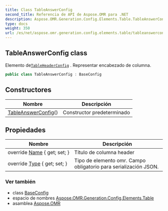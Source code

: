 ```yaml
---
title: Class TableAnswerConfig
second_title: Referencia de API de Aspose.OMR para .NET
description: Aspose.OMR.Generation.Config.Elements.Table.TableAnswerConfig clase. Elemento deTableHeaderConfig . Representar encabezado de columna.
type: docs
weight: 350
url: /es/net/aspose.omr.generation.config.elements.table/tableanswerconfig/
---
```

## TableAnswerConfig class

Elemento de[`TableHeaderConfig`](../tableheaderconfig/) . Representar encabezado de columna.

```csharp
public class TableAnswerConfig : BaseConfig
```

## Constructores

| Nombre | Descripción |
| --- | --- |
| [TableAnswerConfig](tableanswerconfig/)() | Constructor predeterminado |

## Propiedades

| Nombre | Descripción |
| --- | --- |
| override [Name](../../aspose.omr.generation.config.elements.table/tableanswerconfig/name/) { get; set; } | Título de columna header |
| override [Type](../../aspose.omr.generation.config.elements.table/tableanswerconfig/type/) { get; set; } | Tipo de elemento omr. Campo obligatorio para serialización JSON. |

### Ver también

* class [BaseConfig](../../aspose.omr.generation.config/baseconfig/)
* espacio de nombres [Aspose.OMR.Generation.Config.Elements.Table](../../aspose.omr.generation.config.elements.table/)
* asamblea [Aspose.OMR](../../)


